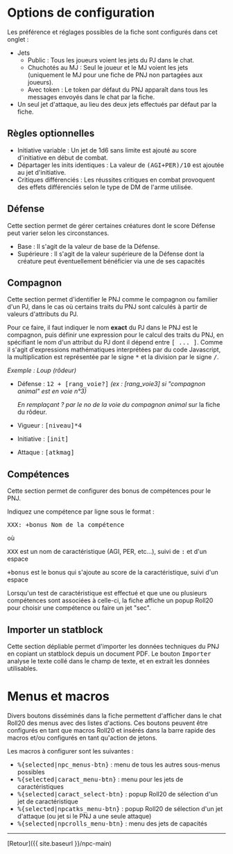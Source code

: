 # Options de configuration

Les préférence et réglages possibles de la fiche sont configurés dans cet onglet :
- Jets
  - Public : Tous les joueurs voient les jets du PJ dans le chat.
  - Chuchotés au MJ : Seul le joueur et le MJ voient les jets (uniquement le MJ pour une fiche de PNJ non partagées aux joueurs).
  - Avec token : Le token par défaut du PNJ apparaît dans tous les messages envoyés dans le chat par la fiche.
- Un seul jet d'attaque, au lieu des deux jets effectués par défaut par la fiche.

## Règles optionnelles

- Initiative variable : Un jet de 1d6 sans limite est ajouté au score d'initiative en début de combat.
- Départager les inits identiques : La valeur de <kbd>(AGI+PER)/10</kbd> est ajoutée au jet d'initiative.
- Critiques différenciés : Les réussites critiques en combat provoquent des effets différenciés selon le type de DM de l'arme utilisée.

## Défense

Cette section permet de gérer certaines créatures dont le score Défense peut varier selon les circonstances.

- Base : Il s'agit de la valeur de base de la Défense.
- Supérieure : Il s'agit de la valeur supérieure de la Défense dont la créature peut éventuellement bénéficier via une de ses capacités

## Compagnon

Cette section permet d'identifier le PNJ comme le compagnon ou familier d'un PJ, dans le cas où certains traits du PNJ sont calculés à partir de valeurs d'attributs du PJ.

Pour ce faire, il faut indiquer le nom **exact** du PJ dans le PNJ est le compagnon, puis définir une expression pour le calcul des traits du PNJ, en spécifiant le nom d'un attribut du PJ dont il dépend entre <kbd>[ ... ]</kbd>. Comme il s'agit d'expressions mathématiques interprétées par du code Javascript, la multiplication est représentée par le signe <kbd>*</kbd> et la division par le signe <kbd>/</kbd>.

_Exemple : Loup (rôdeur)_

- Défense : <kbd>12 + [rang_voie?]</kbd> _(ex : \[rang\_voie3\] si "compagnon animal" est en voie n°3)_
  
  _En remplaçant ? par le no de la voie du compagnon animal_ sur la fiche du rôdeur.

- Vigueur : <kbd>[niveau]*4</kbd>
- Initiative : <kbd>[init]</kbd>
- Attaque : <kbd>[atkmag]</kbd>

## Compétences

Cette section permet de configurer des bonus de compétences pour le PNJ.

Indiquez une compétence par ligne sous le format :

<kbd>XXX: +bonus Nom de la compétence</kbd>

où

<kbd>XXX</kbd> est un nom de caractéristique (AGI, PER, etc...), suivi de <kbd>:</kbd> et d'un espace

<kbd>+bonus</kbd> est le bonus qui s'ajoute au score de la caractéristique, suivi d'un espace

Lorsqu'un test de caractéristique est effectué et que une ou plusieurs compétences sont associées à celle-ci, la fiche affiche un popup Roll20 pour choisir une compétence ou faire un jet "sec".

## Importer un statblock

Cette section dépliable permet d'importer les données techniques du PNJ en copiant un statblock depuis un document PDF. Le bouton <kbd>Importer</kbd> analyse le texte collé dans le champ de texte, et en extrait les données utilisables.

# Menus et macros

Divers boutons disséminés dans la fiche permettent d'afficher dans le chat Roll20 des menus avec des listes d'actions. Ces boutons peuvent être configurés en tant que macros Roll20 et insérés dans la barre rapide des macros et/ou configurés en tant qu'action de jetons.

Les macros à configurer sont les suivantes :
- <kbd>%{selected|npc_menus-btn}</kbd> : menu de tous les autres sous-menus possibles
- <kbd>%{selected|caract_menu-btn}</kbd> : menu pour les jets de caractéristiques
- <kbd>%{selected|caract_select-btn}</kbd> : popup Roll20 de sélection d'un jet de caractéristique
- <kbd>%{selected|npcatks_menu-btn}</kbd> : popup Roll20 de sélection d'un jet d'attaque (ou jet si le PNJ a une seule attaque)
- <kbd>%{selected|npcrolls_menu-btn}</kbd> : menu des jets de capacités

---

[Retour]({{ site.baseurl }}/npc-main)